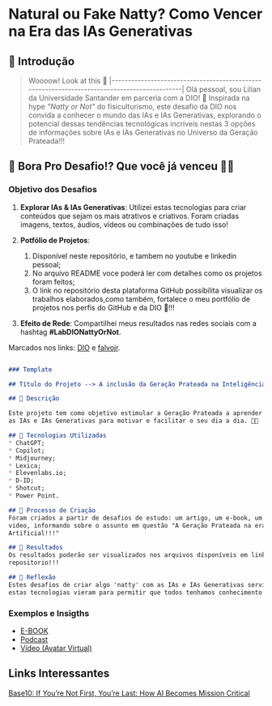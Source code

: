 # Natural ou Fake Natty? Como Vencer na Era das IAs Generativas

## 🚀 Introdução

> Woooow! Look at this 👀
> |---------------------------------------------------------------------------------------------|
Olá pessoal, sou Lilian da Universidade Santander em parceria com a DIO! 🚀
Inspirada na hype _"Natty or Not"_ do fisiculturismo, este desafio da DIO nos convida a conhecer o mundo das IAs e IAs Generativas, explorando o potencial dessas tendências tecnológicas incríveis nestas 3 opções de informações sobre IAs e IAs Generativas no Universo da Geração Prateada!!!

## 🎯 Bora Pro Desafio!? Que você já venceu 💪🤓

### Objetivo dos Desafios

1. **Explorar IAs & IAs Generativas**: Utilizei estas tecnologias para criar conteúdos que sejam os mais atrativos e criativos. Foram criadas imagens, textos, áudios, vídeos ou combinações de tudo isso!
      
2. **Potfólio de Projetos**:
    1. Disponível neste repositório, e tambem no youtube e linkedin pessoal;
    2. No arquivo README voce poderá ler com detalhes como os projetos foram feitos;
    3. O link no repositório desta plataforma GitHub possibilita visualizar os trabalhos elaborados,como também, fortalece o meu portfólio de projetos nos perfis do GitHub e da DIO 🚀!!!
3. **Efeito de Rede**: Compartilhei meus resultados nas redes sociais com a hashtag **#LabDIONattyOrNot**.

Marcados nos links: [DIO](https://www.linkedin.com/school/dio-makethechange) e [falvojr](https://www.linkedin.com/in/falvojr).

```markdown

### Template

## Título do Projeto --> A inclusão da Geração Prateada na Inteligência Artificial

## 📒 Descrição

Este projeto tem como objetivo estimular a Geração Prateada a aprender e utilizar
as IAs e IAs Generativas para motivar e facilitar o seu dia a dia. 💪🤓

## 🤖 Tecnologias Utilizadas
* ChatGPT;
* Copilot;
* Midjourney;
* Lexica;
* Elevenlabs.io;
* D-ID;
* Shotcut;
* Power Point.

## 🧐 Processo de Criação
Foram criados a partir de desafios de estudo: um artigo, um e-book, um podcast e um
video, informando sobre o assunto em questão "A Geração Prateada na era da Inteligencia
Artificial!!!"

## 🚀 Resultados
Os resultados poderão ser visualizados nos arquivos disponíveis em links dentro deste
repositorio!!!

## 💭 Reflexão
Estes desafios de criar algo 'natty' com as IAs e IAs Generativas serviram para entender como
estas tecnologias vieram para permitir que todos tenhamos conhecimento de como aprender ou fazer várias coisas interessantes para nossas vidas!!!!🤓 🎯 

```

### Exemplos e Insigths

- [E-BOOK](/exemplos/E-BOOK.md)
- [Podcast](/exemplos/PODCAST.md)
- [Vídeo (Avatar Virtual)](/exemplos/VIDEO.md)

## Links Interessantes

[Base10: If You’re Not First, You’re Last: How AI Becomes Mission Critical](https://base10.vc/post/generative-ai-mission-critical/)
